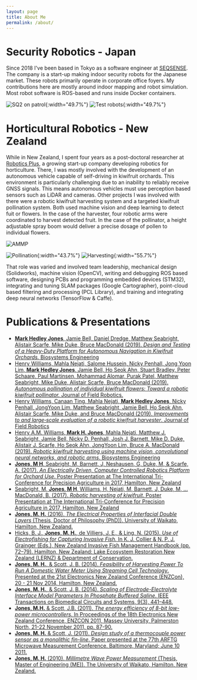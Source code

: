 ```yaml
---
layout: page
title: About Me
permalink: /about/
---
```


# Security Robotics - Japan

Since 2018 I've been based in Tokyo as a software engineer at [SEQSENSE](https://www.seqsense.com/). The company is a start-up making indoor security robots for the Japanese market. These robots primarily operate in corporate office foyers. My contributions here are mostly around indoor mapping and robot simulation. Most robot software is ROS-based and runs inside Docker containers.

![SQ2 on patrol](https://markhedleyjones.com/storage/about_me/DxubnPpU0AAwKa8.jpg){:width="49.7%"} ![Test robots](https://deviceplus.jp/wp-content/uploads/2018/11/DSC_0230.jpg){:width="49.7%"}

# Horticultural Robotics - New Zealand

While in New Zealand, I spent four years as a post-doctoral researcher at [Robotics Plus](https://www.roboticsplus.co.nz/), a growing start-up company developing robotics for horticulture. There, I was mostly involved with the development of an autonomous vehicle capable of self-driving in kiwifruit orchards. This environment is particularly challenging due to an inability to reliably receive GNSS signals. This means autonomous vehicles must use perception based sensors such as LiDAR and cameras. Other projects I was involved with there were a robotic kiwifruit harvesting system and a targeted kiwifruit pollination system. Both used machine vision and deep learning to detect fuit or flowers. In the case of the harvester, four robotic arms were coordinated to harvest detected fruit. In the case of the pollinator, a height adjustable spray boom would deliver a precise dosage of pollen to individual flowers.

![AMMP](https://elk.adalidda.com/2017/10/robotics-orchard-800px.jpg)

![Pollination](https://media.giphy.com/media/3o6fJ97pOkspRmzBmM/giphy.gif){:width="43.7%"}
![Harvesting](https://elk.adalidda.com/2017/10/kiwi-harvester-800px.jpg){:width="55.7%"}

That role was varied and involved team leadership, mechanical design (Solidworks), machine vision (OpenCV), writing and debugging ROS based software, designing PCBs and programming embedded devices (STM32), integrating and tuning SLAM packages (Google Cartographer), point-cloud based filtering and processing (PCL Library), and training and integrating deep neural networks (TensorFlow & Caffe).

# Publications & Presentations

<ul>
<li><a href="https://www.sciencedirect.com/science/article/pii/S1537511019308141"><strong>Mark Hedley Jones</strong>, Jamie Bell, Daniel Dredge, Matthew Seabright, Alistair Scarfe, Mike Duke, Bruce MacDonald (2019). <em>Design and Testing of a Heavy-Duty Platform for Autonomous Navigation in Kiwifruit Orchards.</em> Biosystems Engineering</a></li>
<li><a href="https://onlinelibrary.wiley.com/doi/abs/10.1002/rob.21861">Henry Williams, Mahla Nejati, Salome Hussein, Nicky Penhall, Jong Yoon Lim, <strong>Mark Hedley Jones</strong>, Jamie Bell, Ho Seok Ahn, Stuart Bradley, Peter Schaare, Paul Martinsen, Mohammad Alomar, Purak Patel, Matthew Seabright, Mike Duke, Alistair Scarfe, Bruce MacDonald (2019). <em>Autonomous pollination of individual kiwifruit flowers: Toward a robotic kiwifruit pollinator.</em> Journal of Field Robotics.</a></li>
<li><a href="https://onlinelibrary.wiley.com/doi/abs/10.1002/rob.21890">Henry Williams, Canaan Ting, Mahla Nejati, <strong>Mark Hedley Jones</strong>, Nicky Penhall, JongYoon Lim, Matthew Seabright, Jamie Bell, Ho Seok Ahn, Alistair Scarfe, Mike Duke, and Bruce MacDonald (2019). <em>Improvements to and large‐scale evaluation of a robotic kiwifruit harvester</em>. Journal of Field Robotics</a></li>
<li><a href="https://www.sciencedirect.com/science/article/pii/S153751101830638X">Henry A.M. Williams, <strong>Mark H. Jones</strong>, Mahla Nejati, Matthew J. Seabright, Jamie Bell, Nicky D. Penhall, Josh J. Barnett, Mike D. Duke, Alistair J. Scarfe, Ho Seok Ahn, JongYoon Lim, Bruce A. MacDonald (2019). <em>Robotic kiwifruit harvesting using machine vision, convolutional neural networks, and robotic arms</em>. Biosystems Engineering</a></li>
<li><a href="http://doi.org/10.5281/zenodo.1002306"><strong>Jones, M H</strong>, Seabright, M, Barnett, J, Neshausen, G, Duke, M, &amp; Scarfe, A. (2017). <em>An Electrically Driven, Computer Controlled Robotics Platform for Orchard Use</em>. Poster Presentation at The International Tri-Conference for Precision Agriculture in 2017, Hamilton, New Zealand</a></li>
<li><a href="http://doi.org/10.5281/zenodo.1002294">Seabright, M, <strong>Jones, M H</strong>, Williams, H, Nejati, M, Barnett, J, Duke, M, … MacDonald, B. (2017). <em>Robotic harvesting of kiwifruit</em>. Poster Presentation at The International Tri-Conference for Precision Agriculture in 2017, Hamilton, New Zealand</a></li>
<li><a href="https://hdl.handle.net/10289/10617"><strong>Jones, M. H.</strong> (2016). <em>The Electrical Properties of Interfacial Double Layers</em> (Thesis, Doctor of Philosophy (PhD)). University of Waikato, Hamilton, New Zealand.</a></li>
<li><a href="https://researchcommons.waikato.ac.nz/bitstream/handle/10289/11289/Use%20of%20Electrofishing.pdf">Hicks, B. J., <strong>Jones, M. H.</strong>, de Villiers, J. E., &amp; Ling, N. (2015). <em>Use of Electrofishing for Capturing Invasive Fish.</em> In K. J. Collier &amp; N. P. J. Grainger (Eds.), New Zealand Invasive Fish Management Handbook (pp. 72–79). Hamilton, New Zealand: Lake Ecosystem Restoration New Zealand (LERNZ) &amp; Department of Conservation.</a></li>
<li><a href="https://hdl.handle.net/10289/8882"><strong>Jones, M. H.</strong>, &amp; Scott, J. B. (2014). <em>Feasibility of Harvesting Power To Run A Domestic Water Meter Using Streaming Cell Technology</em>. Presented at the 21st Electronics New Zealand Conference (ENZCon), 20 - 21 Nov 2014, Hamilton, New Zealand.</a></li>
<li><a href="https://hdl.handle.net/10289/8878"><strong>Jones, M. H.</strong>, &amp; Scott, J. B. (2014). <em>Scaling of Electrode-Electrolyte Interface Model Parameters In Phosphate Buffered Saline</em>. IEEE Transactions on Biomedical Circuits and Systems, 9(3), 441–448.</a></li>
<li><a href="https://hdl.handle.net/10289/8294"><strong>Jones, M.H.</strong> &amp; Scott, J.B. (2011). <em>The energy efficiency of 8-bit low-power microcontrollers</em>. In Proceedings of the 18th Electronics New Zealand Conference, ENZCON 2011, Massey University, Palmerston North, 21-22 November 2011, pp. 87-90.</a></li>
<li><a href="https://hdl.handle.net/10289/5442"><strong>Jones, M. H.</strong> &amp; Scott, J. (2011). <em>Design study of a thermocouple power sensor as a monolithic fin-line</em>. Paper presented at the 77th ARFTG Microwave Measurement Conference. Baltimore, Maryland; June 10 2011.</a></li>
<li><a href="https://hdl.handle.net/10289/4302"><strong>Jones, M. H.</strong> (2010). <em>Millimetre Wave Power Measurement</em> (Thesis, Master of Engineering (ME)). The University of Waikato, Hamilton, New Zealand.</a></li>
</ul>
